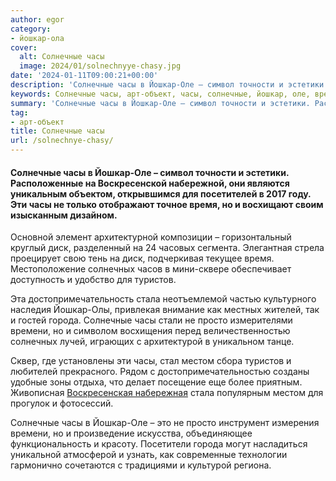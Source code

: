 ```yaml
---
author: egor
category:
- йошкар-ола
cover:
  alt: Солнечные часы
  image: 2024/01/solnechnyye-chasy.jpg
date: '2024-01-11T09:00:21+00:00'
description: 'Солнечные часы в Йошкар-Оле – символ точности и эстетики. Расположенные на Воскресенской набережной, они являются уникальным объектом, открывшимся для...'
keywords: Солнечные часы, арт-объект, часы, солнечные, йошкар, оле, время, диск, солнечных, туристов, стала, города, просто, времени, местом, символ, точности
summary: 'Солнечные часы в Йошкар-Оле – символ точности и эстетики. Расположенные на Воскресенской набережной, они являются уникальным объектом, открывшимся для...'
tag:
- арт-объект
title: Солнечные часы
url: /solnechnye-chasy/
---
```


#### Солнечные часы в Йошкар-Оле – символ точности и эстетики. Расположенные на Воскресенской набережной, они являются уникальным объектом, открывшимся для посетителей в 2017 году. Эти часы не только отображают точное время, но и восхищают своим изысканным дизайном.

Основной элемент архитектурной композиции – горизонтальный круглый диск, разделенный на 24 часовых сегмента. Элегантная стрела проецирует свою тень на диск, подчеркивая текущее время. Местоположение солнечных часов в мини-сквере обеспечивает доступность и удобство для туристов.

Эта достопримечательность стала неотъемлемой частью культурного наследия Йошкар-Олы, привлекая внимание как местных жителей, так и гостей города. Солнечные часы стали не просто измерителями времени, но и символом восхищения перед величественностью солнечных лучей, играющих с архитектурой в уникальном танце.

Сквер, где установлены эти часы, стал местом сбора туристов и любителей прекрасного. Рядом с достопримечательностью созданы удобные зоны отдыха, что делает посещение еще более приятным. Живописная [Воскресенская набережная](/pamyatnik-lorenczo-medichi/) стала популярным местом для прогулок и фотосессий.

Солнечные часы в Йошкар-Оле – это не просто инструмент измерения времени, но и произведение искусства, объединяющее функциональность и красоту. Посетители города могут насладиться уникальной атмосферой и узнать, как современные технологии гармонично сочетаются с традициями и культурой региона.